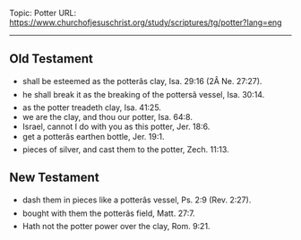 Topic: Potter
URL: https://www.churchofjesuschrist.org/study/scriptures/tg/potter?lang=eng

---

## Old Testament

- shall be esteemed as the potterâs clay, Isa. 29:16 (2Â Ne. 27:27).
- he shall break it as the breaking of the pottersâ vessel, Isa. 30:14.
- as the potter treadeth clay, Isa. 41:25.
- we are the clay, and thou our potter, Isa. 64:8.
- Israel, cannot I do with you as this potter, Jer. 18:6.
- get a potterâs earthen bottle, Jer. 19:1.
- pieces of silver, and cast them to the potter, Zech. 11:13.

## New Testament

- dash them in pieces like a potterâs vessel, Ps. 2:9 (Rev. 2:27).
- bought with them the potterâs field, Matt. 27:7.
- Hath not the potter power over the clay, Rom. 9:21.

